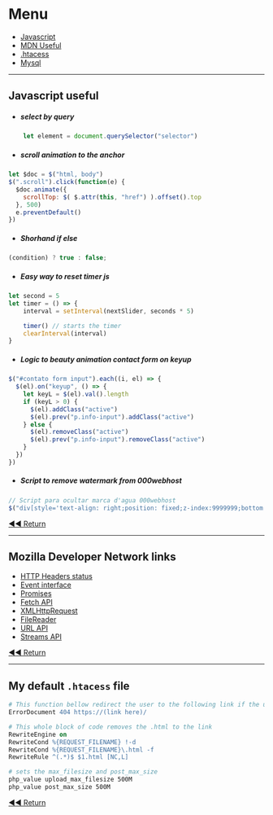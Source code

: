 # Menu
- [Javascript](#javascript-useful)
- [MDN Useful](#mozilla-developer-network-links)
- [.htacess](#my-default-htacess-file)
- [Mysql](#mysql)

---

## Javascript useful
- ##### select by query
```javascript
    let element = document.querySelector("selector")
```

- ##### scroll animation to the anchor
```javascript
let $doc = $("html, body")
$(".scroll").click(function(e) {
  $doc.animate({
    scrollTop: $( $.attr(this, "href") ).offset().top
  }, 500)
  e.preventDefault()
})
```

- ##### Shorhand if else
```javascript
(condition) ? true : false;
```

- ##### Easy way to reset timer js
```javascript
let second = 5
let timer = () => {
    interval = setInterval(nextSlider, seconds * 5)

    timer() // starts the timer
    clearInterval(interval)
}
```

- ##### Logic to beauty animation contact form on keyup
```javascript
$("#contato form input").each((i, el) => {
  $(el).on("keyup", () => {
    let keyL = $(el).val().length
    if (keyL > 0) {
      $(el).addClass("active")
      $(el).prev("p.info-input").addClass("active")
    } else {
      $(el).removeClass("active")
      $(el).prev("p.info-input").removeClass("active")
    }
  })
})
```

- ##### Script to remove watermark from 000webhost
```javascript
// Script para ocultar marca d'agua 000webhost
$("div[style='text-align: right;position: fixed;z-index:9999999;bottom: 0; width: 100%;cursor: pointer;line-height: 0;display:block !important;']").css("display", "none")
```

[◀◀ Return](readme.md#menu)

---

## Mozilla Developer Network links
- [HTTP Headers status](https://developer.mozilla.org/pt-BR/docs/Web/HTTP/Status)
- [Event interface](https://developer.mozilla.org/en-US/docs/Web/API/Event)
- [Promises](https://developer.mozilla.org/en-US/docs/Web/JavaScript/Reference/Global_Objects/Promise)
- [Fetch API](https://developer.mozilla.org/en-US/docs/Web/API/Fetch_API)
- [XMLHttpRequest](https://developer.mozilla.org/en-US/docs/Web/API/XMLHttpRequest)
- [FileReader](https://developer.mozilla.org/en-US/docs/Web/API/FileReader)
- [URL API](https://developer.mozilla.org/en-US/docs/Web/API/URL/URL)
- [Streams API](https://developer.mozilla.org/en-US/docs/Web/API/Streams_API)

[◀◀ Return](readme.md#menu)

---

## My default `.htacess` file

```apache
# This function bellow redirect the user to the following link if the user try to access a directory or file that doesn't exist.
ErrorDocument 404 https://(link here)/

# This whole block of code removes the .html to the link
RewriteEngine on
RewriteCond %{REQUEST_FILENAME} !-d
RewriteCond %{REQUEST_FILENAME}\.html -f
RewriteRule ^(.*)$ $1.html [NC,L]

# sets the max_filesize and post_max_size
php_value upload_max_filesize 500M
php_value post_max_size 500M
```

[◀◀ Return](readme.md#menu)
